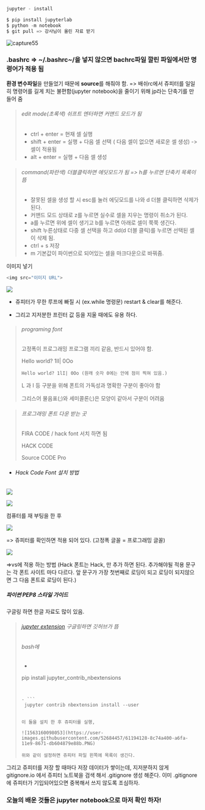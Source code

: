 ```python
jupyter - install

$ pip install jupyterlab
$ python -m notebook
$ git pull => 강사님이 올린 자료 받기
```

![capture55](https://user-images.githubusercontent.com/52684457/61192026-15381380-a6ec-11e9-85c8-5152c35e30bb.PNG)

### .bashrc => ~/.bashrc~/을 넣지 않으면 bachrc파일 깔린 파일에서만 명령어가 적용 됨

**환경 변수파일**을 만들었기 때문에  **source**를 해줘야 함.
=> 배쉬rc에서 쥬피터를 일일히 명령어를 길게 치는 불편함(jupyter notebook)을 줄이기 위해 jp라는 단축기를 만들어 줌





> ###### edit mode(초록색) 쉬프트 엔터하면 커맨드 모드가 됨
>
> - ctrl + enter = 현재 셀 실행
> - shift + enter = 실행 + 다음 셀 선택 ( 다음 셀이 없으면 새로운 셀 생성) -> 셀이 적용됨
> - alt + enter = 실행 + 다음 셀 생성

> ###### command(파란색) 더블클릭하면 에딧모드가 됨 => h를 누르면 단축키 목록이 뜸
>
> - 잘못된 셀을 생성 할 시 esc를 눌러 에딧모드를 나와 d 더블 클릭하면 삭제가 된다.
> - 커맨드 모드 상태로 z를 누르면 실수로 셀을 지우는 명령이 취소가 된다.
> - a를 누르면 위에 셀이 생기고 b를 누르면 아래로 셀이 쭉쭉 생긴다.
> - shift 누른상태로 다중 셀 선택을 하고 dd(d 더블 클릭)를 누르면 선택된 셀이 삭제 됨.
> - ctrl + s 저장
> - m 기본값이 파이썬으로 되어있는 셀을 마크다운으로 바꿔줌.

이미지 넣기

```py
<img src="이미지 URL">
```





![](https://user-images.githubusercontent.com/52684457/61192027-15381380-a6ec-11e9-942f-129a852fdcaa.png)

- 쥬피터가 무한 루프에 빠질 시 (ex.while 명령문) restart & clear를 해준다.

- 그리고 지저분한 프린터 값 등을 지울 때에도 유용 하다.



> ###### programing font
>
> 고정폭이 프로그래밍 프로그램 끼리 같음, 반드시 있어야 함.
>
> 
>
> Hello world? 1lI| 0Oo
>
> ```font
> Hello world? 1lI| 0Oo (원래 숫자 0에는 안에 점이 찍혀 있음.)
> ```
>
> L 과 I 등 구분을 위해 폰트의 가독성과 명확한 구분이 좋아야 함
>
> 그리스어 물음표(;)와 세미콜론(;)은 모양이 같아서 구분이 어려움



> ###### 프로그래밍 폰트 다운 받는 곳
>
> FIRA CODE / hack font 서치 하면 됨
>
> HACK CODE
>
> Source CODE Pro



- ###### Hack Code Font 설치 방법

![](https://user-images.githubusercontent.com/52684457/61192029-15381380-a6ec-11e9-8eaf-5c8624622abe.PNG)

![](https://user-images.githubusercontent.com/52684457/61192028-15381380-a6ec-11e9-88d5-eb845b81482b.PNG)

컴퓨터를 재 부팅을 한 후

![](https://user-images.githubusercontent.com/52684457/61192174-6bf21d00-a6ed-11e9-9b45-7722d3f72152.PNG)

=> 쥬피터를 확인하면 적용 되어 있다. (고정폭 글꼴 = 프로그래밍 글꼴)

![](https://user-images.githubusercontent.com/52684457/61192258-0eaa9b80-a6ee-11e9-8334-cc280326fd4f.PNG)

=>vs에 적용 하는 방법 (Hack 폰트는 Hack, 만 추가 하면 된다. 추가해야될 적용 문구는 각 폰트 사이트 마다 다르다. 앞 문구가 가장 첫번째로 로딩이 되고 로딩이 되지않으면 그 다음 폰트로 로딩이 된다.)



##### 파이썬 PEP8 스타일 가이드

구글링 하면 한글 자료도 많이 있음. 



>###### [jupyter extension](https://github.com/ipython-contrib/jupyter_contrib_nbextensions) 구글링하면 깃허브가 뜸
>
>###### bash에
>
>- ```
>  pip install jupyter_contrib_nbextensions
>  ```
>```
>
>```
>
>- ```
>  jupyter contrib nbextension install --user
>  ```
>```
>
>이 둘을 설치 한 후 쥬피터를 실행,
>
>![1563160098053](https://user-images.githubusercontent.com/52684457/61194128-8c74a400-a6fa-11e9-8671-db604879e88b.PNG)
>
>위와 같이 설정하면 쥬피터 파일 왼쪽에 목록이 생긴다.
>```

그리고 쥬피터를 저장 할 때마다 저장 데이터가 쌓이는데, 지저분하지 않게 gitignore.io 에서 쥬피터 노트북을 검색 해서 .gitignore 생성 해준다. 이미 .gitignore에 쥬피터가 기입되어있으면 중복해서 쓰지 않도록 조심하자.



### 오늘의 배운 것들은 jupyter notebook으로 마저 확인 하자!